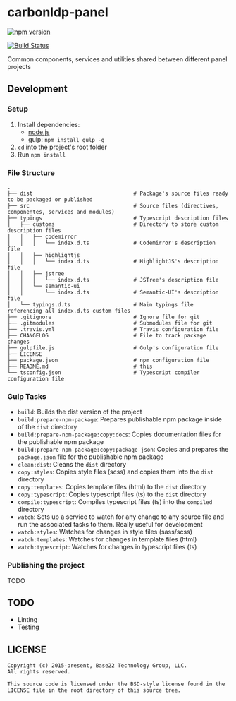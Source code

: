 # carbonldp-panel

[![npm version](https://badge.fury.io/js/carbonldp-panel.svg)](https://badge.fury.io/js/carbonldp-panel)

[![Build Status](https://travis-ci.org/CarbonLDP/carbonldp-panel.svg)](https://travis-ci.org/CarbonLDP/carbonldp-panel)

Common components, services and utilities shared between different panel projects

## Development

### Setup

1. Install dependencies:
    - [node.js](https://nodejs.org/en/)
    - gulp: `npm install gulp -g`
2. `cd` into the project's root folder
3. Run `npm install`

### File Structure

    .
    ├── dist                                # Package's source files ready to be packaged or published
    ├── src                                 # Source files (directives, componentes, services and modules)
    ├── typings                             # Typescript description files
    │   ├── customs                         # Directory to store custom description files
    │   │   ├── codemirror
    │   │   │   └── index.d.ts              # Codemirror's description file
    │   │   ├── highlightjs
    │   │   │   └── index.d.ts              # HighlightJS's description file
    │   │   ├── jstree
    │   │   │   └── index.d.ts              # JSTree's description file
    │   │   └── semantic-ui
    │   │       └── index.d.ts              # Semantic-UI's description file
    │   └── typings.d.ts                    # Main typings file referencing all index.d.ts custom files
    ├── .gitignore                          # Ignore file for git
    ├── .gitmodules                         # Submodules file for git
    ├── .travis.yml                         # Travis configuration file
    ├── CHANGELOG                           # File to track package changes
    ├── gulpfile.js                         # Gulp's configuration file
    ├── LICENSE
    ├── package.json                        # npm configuration file
    ├── README.md                           # this
    └── tsconfig.json                       # Typescript compiler configuration file

### Gulp Tasks

- `build`: Builds the dist version of the project
- `build:prepare-npm-package`: Prepares publishable npm package inside of the `dist` directory
- `build:prepare-npm-package:copy:docs`: Copies documentation files for the publishable npm package
- `build:prepare-npm-package:copy:package-json`: Copies and prepares the `package.json` file for the publishable npm package
- `clean:dist`: Cleans the `dist` directory
- `copy:styles`: Copies style files (scss) and copies them into the `dist` directory
- `copy:templates`: Copies template files (html) to the `dist` directory
- `copy:typescript`: Copies typescript files (ts) to the `dist` directory
- `compile:typescript`: Compiles typescript files (ts) into the `compiled` directory
- `watch`: Sets up a service to watch for any change to any source file and run the associated tasks to them. Really useful for development
- `watch:styles`: Watches for changes in style files (sass/scss)
- `watch:templates`: Watches for changes in template files (html)
- `watch:typescript`: Watches for changes in typescript files (ts)

### Publishing the project

TODO

## TODO

- Linting
- Testing

## LICENSE

    Copyright (c) 2015-present, Base22 Technology Group, LLC.
    All rights reserved.
    
    This source code is licensed under the BSD-style license found in the
    LICENSE file in the root directory of this source tree.
